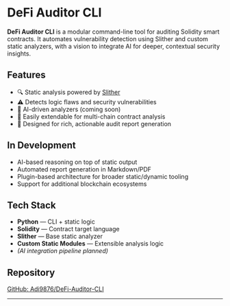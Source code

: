 # DeFi Auditor CLI

**DeFi Auditor CLI** is a modular command-line tool for auditing Solidity smart contracts. It automates vulnerability detection using Slither and custom static analyzers, with a vision to integrate AI for deeper, contextual security insights.

## Features

- 🔍 Static analysis powered by [Slither](https://github.com/crytic/slither)
- ⚠️ Detects logic flaws and security vulnerabilities
- 🤖 AI-driven analyzers (coming soon)
- 🔄 Easily extendable for multi-chain contract analysis
- 📄 Designed for rich, actionable audit report generation

## In Development

- AI-based reasoning on top of static output
- Automated report generation in Markdown/PDF
- Plugin-based architecture for broader static/dynamic tooling
- Support for additional blockchain ecosystems

## Tech Stack

- **Python** — CLI + static logic
- **Solidity** — Contract target language
- **Slither** — Base static analyzer
- **Custom Static Modules** — Extensible analysis logic
- *(AI integration pipeline planned)*

## Repository

[GitHub: Adi9876/DeFi-Auditor-CLI](https://github.com/Adi9876/DeFi-Auditor-CLI)

---
